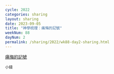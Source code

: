 ```yaml
---
cycle: 2022
categories: sharing
layout: sharing
date: 2023-09-05
title: "神學梳理：痛悔的記號"
weekNum: 88
dayNum: 2
permalink: /sharing/2022/wk88-day2-sharing.html
---
```


[痛悔的記號](https://eccseattle.github.io/media/sharing/2022/wk/88/2023-09-05-bin.m4a)

`小錢`

